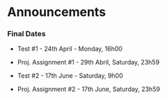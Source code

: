 # Announcements


### Final Dates

* Test #1 - 24th April - Monday, 16h00
* Proj. Assignment #1 - 29th Abril, Saturday, 23h59
 
* Test #2 - 17th June - Saturday, 9h00
* Proj. Assignment #2 - 17th June, Saturday, 23h59




